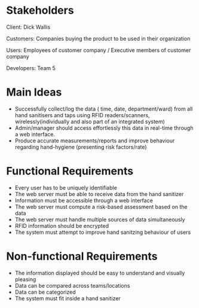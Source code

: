 # Stakeholders

Client: Dick Wallis

Customers: Companies buying the product to be used in their organization

Users: Employees of customer company / Executive members of customer company 

Developers: Team 5

# Main Ideas  
- Successfully collect/log the data ( time, date, department/ward) from all hand sanitisers and taps using RFID readers/scanners, wirelessly(individually and also part of an integrated system)
- Admin/manager should access effortlessly this data in real-time through a web interface.
- Produce accurate measurements/reports and improve behaviour regarding hand-hygiene (presenting risk factors/rate)

# Functional Requirements #
- Every user has to be uniquely identifiable
- The web server must be able to receive data from the hand sanitizer
- Information must be accessible through a web interface
- The web server must compute a risk-based assessment based on the data  
- The web server must handle multiple sources of data simultaneously  
- RFID information should be encrypted
- The system must attempt to improve hand sanitzing behaviour of users

# Non-functional Requirements #
- The information displayed should be easy to understand and visually pleasing
- Data can be compared across teams/locations
- Data can be categorized
- The system must fit inside a hand sanitizer



